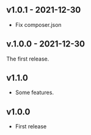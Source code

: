 ## v1.0.1 - 2021-12-30

- Fix composer.json

## v.1.0.0 - 2021-12-30

The first release.

## v1.1.0

- Some features.

## v1.0.0

- First release
